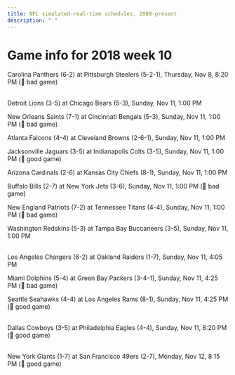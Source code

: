 ```yaml
---
title: NFL simulated-real-time schedules, 2009-present
description: " "
---
```


# Game info for 2018 week 10

Carolina Panthers (6-2) at Pittsburgh Steelers (5-2-1), Thursday, Nov 8, 8:20 PM (:red_circle: bad game)

<br/>Detroit Lions (3-5) at Chicago Bears (5-3), Sunday, Nov 11, 1:00 PM

New Orleans Saints (7-1) at Cincinnati Bengals (5-3), Sunday, Nov 11, 1:00 PM (:red_circle: bad game)

Atlanta Falcons (4-4) at Cleveland Browns (2-6-1), Sunday, Nov 11, 1:00 PM

Jacksonville Jaguars (3-5) at Indianapolis Colts (3-5), Sunday, Nov 11, 1:00 PM (:football: good game)

Arizona Cardinals (2-6) at Kansas City Chiefs (8-1), Sunday, Nov 11, 1:00 PM

Buffalo Bills (2-7) at New York Jets (3-6), Sunday, Nov 11, 1:00 PM (:red_circle: bad game)

New England Patriots (7-2) at Tennessee Titans (4-4), Sunday, Nov 11, 1:00 PM (:red_circle: bad game)

Washington Redskins (5-3) at Tampa Bay Buccaneers (3-5), Sunday, Nov 11, 1:00 PM

<br/>Los Angeles Chargers (6-2) at Oakland Raiders (1-7), Sunday, Nov 11, 4:05 PM

Miami Dolphins (5-4) at Green Bay Packers (3-4-1), Sunday, Nov 11, 4:25 PM (:red_circle: bad game)

Seattle Seahawks (4-4) at Los Angeles Rams (8-1), Sunday, Nov 11, 4:25 PM (:football: good game)

<br/>Dallas Cowboys (3-5) at Philadelphia Eagles (4-4), Sunday, Nov 11, 8:20 PM (:football: good game)

<br/>New York Giants (1-7) at San Francisco 49ers (2-7), Monday, Nov 12, 8:15 PM (:football: good game)

